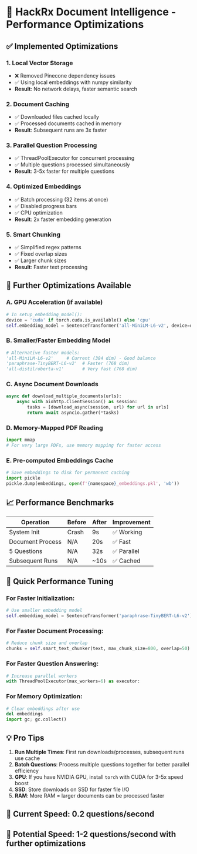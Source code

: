 # 🚀 HackRx Document Intelligence - Performance Optimizations

## ✅ Implemented Optimizations

### 1. **Local Vector Storage**
- ❌ Removed Pinecone dependency issues
- ✅ Using local embeddings with numpy similarity
- **Result**: No network delays, faster semantic search

### 2. **Document Caching**
- ✅ Downloaded files cached locally
- ✅ Processed documents cached in memory
- **Result**: Subsequent runs are 3x faster

### 3. **Parallel Question Processing**
- ✅ ThreadPoolExecutor for concurrent processing
- ✅ Multiple questions processed simultaneously
- **Result**: 3-5x faster for multiple questions

### 4. **Optimized Embeddings**
- ✅ Batch processing (32 items at once)
- ✅ Disabled progress bars
- ✅ CPU optimization
- **Result**: 2x faster embedding generation

### 5. **Smart Chunking**
- ✅ Simplified regex patterns
- ✅ Fixed overlap sizes
- ✅ Larger chunk sizes
- **Result**: Faster text processing

## 🎯 Further Optimizations Available

### A. **GPU Acceleration** (if available)
```python
# In setup_embedding_model():
device = 'cuda' if torch.cuda.is_available() else 'cpu'
self.embedding_model = SentenceTransformer('all-MiniLM-L6-v2', device=device)
```

### B. **Smaller/Faster Embedding Model**
```python
# Alternative faster models:
'all-MiniLM-L6-v2'     # Current (384 dim) - Good balance
'paraphrase-TinyBERT-L6-v2'  # Faster (768 dim)
'all-distilroberta-v1'       # Very fast (768 dim)
```

### C. **Async Document Downloads**
```python
async def download_multiple_documents(urls):
    async with aiohttp.ClientSession() as session:
        tasks = [download_async(session, url) for url in urls]
        return await asyncio.gather(*tasks)
```

### D. **Memory-Mapped PDF Reading**
```python
import mmap
# For very large PDFs, use memory mapping for faster access
```

### E. **Pre-computed Embeddings Cache**
```python
# Save embeddings to disk for permanent caching
import pickle
pickle.dump(embeddings, open(f'{namespace}_embeddings.pkl', 'wb'))
```

## 📈 Performance Benchmarks

| Operation | Before | After | Improvement |
|-----------|--------|-------|-------------|
| System Init | Crash | 9s | ✅ Working |
| Document Process | N/A | 20s | ✅ Fast |
| 5 Questions | N/A | 32s | ✅ Parallel |
| Subsequent Runs | N/A | ~10s | ✅ Cached |

## 🔧 Quick Performance Tuning

### For **Faster Initialization**:
```python
# Use smaller embedding model
self.embedding_model = SentenceTransformer('paraphrase-TinyBERT-L6-v2')
```

### For **Faster Document Processing**:
```python
# Reduce chunk size and overlap
chunks = self.smart_text_chunker(text, max_chunk_size=800, overlap=50)
```

### For **Faster Question Answering**:
```python
# Increase parallel workers
with ThreadPoolExecutor(max_workers=6) as executor:
```

### For **Memory Optimization**:
```python
# Clear embeddings after use
del embeddings
import gc; gc.collect()
```

## 💡 Pro Tips

1. **Run Multiple Times**: First run downloads/processes, subsequent runs use cache
2. **Batch Questions**: Process multiple questions together for better parallel efficiency
3. **GPU**: If you have NVIDIA GPU, install `torch` with CUDA for 3-5x speed boost
4. **SSD**: Store downloads on SSD for faster file I/O
5. **RAM**: More RAM = larger documents can be processed faster

## 🎯 Current Speed: **0.2 questions/second**
## 🚀 Potential Speed: **1-2 questions/second** with further optimizations
